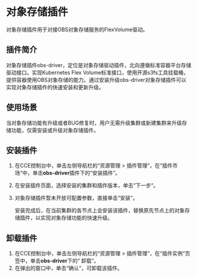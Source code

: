 # 对象存储插件<a name="cce_01_0067"></a>

对象存储插件用于对接OBS对象存储服务的FlexVolume驱动。

## 插件简介<a name="section25311744154917"></a>

对象存储插件obs-driver，定位是对象存储驱动插件，北向遵循标准容器平台存储驱动接口。实现Kubernetes Flex Volume标准接口，使用开源s3fs工具挂载桶，提供容器使用OBS对象存储的能力。通过安装升级obs-driver对象存储插件可以实现对象存储插件的快速安装和更新升级。

## 使用场景<a name="section202191122814"></a>

当对象存储功能有升级或者BUG修复时，用户无需升级集群或新建集群来升级存储功能，仅需安装或升级对象存储插件。

## 安装插件<a name="section15573161754711"></a>

1.  在CCE控制台中，单击左侧导航栏的“资源管理  \>  插件管理“，在“插件市场“中，单击**obs-driver**插件下的“安装插件“。
2.  在安装插件页面，选择安装的集群和插件版本，单击“下一步“。
3.  对象存储插件暂未开放可配置参数，直接单击“安装“。

    安装完成后，在当前集群的各节点上会安装该插件，替换原先节点上的对象存储插件，以实现对象存储功能的快速升级。


## 卸载插件<a name="section610455514114"></a>

1.  在CCE控制台中，单击左侧导航栏的“资源管理 \> 插件管理“，在“插件实例“页签中，单击**obs-driver**下的“ 卸载“。
2.  在弹出的窗口中，单击“确认“，可卸载该插件。


